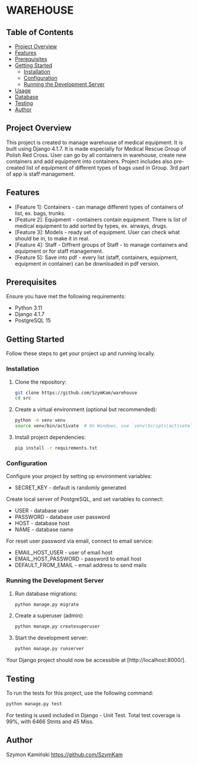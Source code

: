 

# WAREHOUSE

## Table of Contents

- [Project Overview](#project-overview)
- [Features](#features)
- [Prerequisites](#prerequisites)
- [Getting Started](#getting-started)
  - [Installation](#installation)
  - [Configuration](#configuration)
  - [Running the Development Server](#running-the-development-server)
- [Usage](#usage)
- [Database](#database)
- [Testing](#testing)
- [Author](#author)


## Project Overview

This project is created to manage warehouse of medical equipment.
It is built using Django 4.1.7.
It is made especially for Medical Rescue Group of Polish Red Cross.
User can go by all containers in warehouse, create new containers
and add equipment into containers. Project includes also pre-created
list of equipment of different types of bags used in Group. 3rd part of
app is staff management.


## Features

- [Feature 1]: Containers - can manage different types of containers of list, ex. bags, trunks.
- [Feature 2]: Equipment - containers contain equipment. There is list of medical equipment to add sorted by types, ex. airways, drugs.
- [Feature 3]: Models - ready set of equipment. User can check what should be in, to make it in real.
- [Feature 4]: Staff - Diffrent groups of Staff - to manage containers and equipment or for staff management.
- [Feature 5]: Save into pdf - every list (staff, containers, equipment, equipment in container) can be downloaded in pdf version.

## Prerequisites

Ensure you have met the following requirements:

- Python 3.11
- Django 4.1.7
- PostgreSQL 15

## Getting Started

Follow these steps to get your project up and running locally.

### Installation

1. Clone the repository:

   ```bash
   git clone https://github.com/SzymKam/warehouse
   cd src
   ```

2. Create a virtual environment (optional but recommended):

   ```bash
   python -m venv venv
   source venv/bin/activate  # On Windows, use `venv\Scripts\activate`
   ```

3. Install project dependencies:

   ```bash
   pip install -r requirements.txt
   ```

### Configuration

Configure your project by setting up environment variables:
- SECRET_KEY - default is randomly generated

Create local server of PostgreSQL, and set variables to connect:
- USER - database user
- PASSWORD - database user password
- HOST - database host
- NAME - database name

For reset user password via email, connect to email service:
- EMAIL_HOST_USER - user of email host
- EMAIL_HOST_PASSWORD - password to email host
- DEFAULT_FROM_EMAIL - email address to send mails


### Running the Development Server

1. Run database migrations:

   ```bash
   python manage.py migrate
   ```

2. Create a superuser (admin):

   ```bash
   python manage.py createsuperuser
   ```

3. Start the development server:

   ```bash
   python manage.py runserver
   ```

Your Django project should now be accessible at [http://localhost:8000/].



## Testing

To run the tests for this project, use the following command:

```bash
python manage.py test
```

For testing is used included in Django - Unit Test.
Total test coverage is 99%, with 6466 Stmts and 45 Miss.

## Author

Szymon Kamiński
https://github.com/SzymKam
